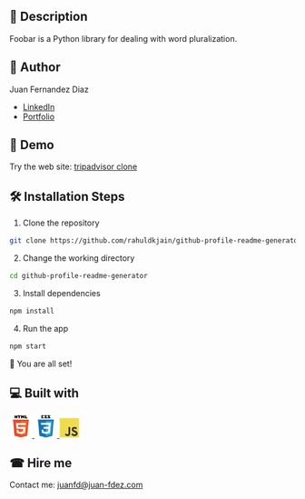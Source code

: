 ## 🧾 Description

Foobar is a Python library for dealing with word pluralization.

## 🧐 Author 

Juan Fernandez Diaz

- [LinkedIn](https://www.linkedin.com/in/juan-fernandez-diaz-461b9695)
- [Portfolio](https://www.juan-fdez.com/portfolio)

## 🚀 Demo

Try the web site: [tripadvisor clone](https://rahuldkjain.github.io/gh-profile-readme-generator)

## 🛠️ Installation Steps

1. Clone the repository

```bash
git clone https://github.com/rahuldkjain/github-profile-readme-generator.git
```

2. Change the working directory

```bash
cd github-profile-readme-generator
```

3. Install dependencies

```bash
npm install
```

4. Run the app

```bash
npm start
```

🌟 You are all set!

## 💻 Built with

<a href="https://www.w3.org/html/" target="_blank" rel="noreferrer"> <img src="https://raw.githubusercontent.com/devicons/devicon/master/icons/html5/html5-original-wordmark.svg" alt="html5" width="40" height="40"/> </a>
<a href="https://www.w3schools.com/css/" target="_blank" rel="noreferrer"> <img src="https://raw.githubusercontent.com/devicons/devicon/master/icons/css3/css3-original-wordmark.svg" alt="css3" width="40" height="40"/> </a> 
<a href="https://developer.mozilla.org/en-US/docs/Web/JavaScript" target="_blank" rel="noreferrer"> <img src="https://raw.githubusercontent.com/devicons/devicon/master/icons/javascript/javascript-original.svg" alt="javascript" width="35" height="35"/> </a>

## ☎ Hire me

Contact me: juanfd@juan-fdez.com


